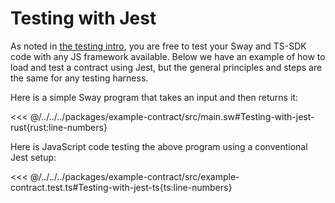 # Testing with Jest

As noted in [the testing intro](./index.md), you are free to test your Sway and TS-SDK code with any JS framework available. Below we have an example of how to load and test a contract using Jest, but the general principles and steps are the same for any testing harness.

Here is a simple Sway program that takes an input and then returns it:

<<< @/../../../packages/example-contract/src/main.sw#Testing-with-jest-rust{rust:line-numbers}

Here is JavaScript code testing the above program using a conventional Jest setup:

<<< @/../../../packages/example-contract/src/example-contract.test.ts#Testing-with-jest-ts{ts:line-numbers}
